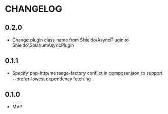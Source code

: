 # CHANGELOG

## 0.2.0

- Change plugin class name from Shieldo\AsyncPlugin to Shieldo\SolariumAsyncPlugin

## 0.1.1

- Specify php-http/message-factory conflict in composer.json to support --prefer-lowest dependency fetching

## 0.1.0

- MVP
